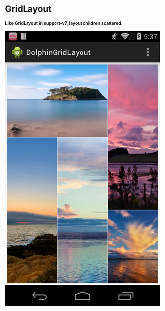 GridLayout
============
#### Like GridLayout in support-v7, layout children scattered.
![Opps! Screen shot has missed](https://github.com/dolphinwang/GridLayout/raw/master/screenshot.png)

